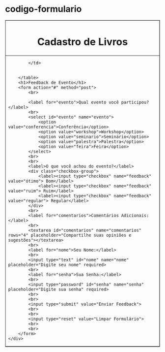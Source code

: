 # codigo-formulario

<!DOCTYPE html>
<html lang="pt-BR">
<head>
    <meta charset="UTF-8">
    <meta name="viewport" content="width=device-width, initial-scale=1.0">
    <title>Formulário de Feedback de Evento</title>
    
</head>
<body>
    <div class="container">
        <table border="1">
            <tr>
                <th><h1>Cadastro de Livros</h1></tr>
            </tr>
            <td>

                
            </td>


        </table>
        <h1>Feedback de Evento</h1>
        <form action="#" method="post">
            <br>
            
            <label for="evento">Qual evento você participou?</label>
            <br>
            <select id="evento" name="evento">
                <option value="conferencia">Conferência</option>
                <option value="workshop">Workshop</option>
                <option value="seminario">Seminário</option>
                <option value="palestra">Palestra</option>
                <option value="feira">Feira</option>
            </select>
            <br>
            <br>
            <label>O que você achou do evento?</label>
            <div class="checkbox-group">
                <label><input type="checkbox" name="feedback" value="ótimo"> Bom</label>
                <label><input type="checkbox" name="feedback" value="ruim"> Ruim</label>
                <label><input type="checkbox" name="feedback" value="regular"> Regular</label>
            </div>
            <br>
            <label for="comentarios">Comentários Adicionais:</label>
            <br>
            <textarea id="comentarios" name="comentarios" rows="4" placeholder="Compartilhe suas opiniões e sugestões"></textarea>
            <br>
            <label for="nome">Seu Nome:</label>
            <br>
            <input type="text" id="nome" name="nome" placeholder="Digite seu nome" required>
            <br>
            <label for="senha">Sua Senha:</label>
            <br>
            <input type="password" id="senha" name="senha" placeholder="Digite sua senha" required>
            <br>
            <br>
            <input type="submit" value="Enviar Feedback">
            <br>
            <br>
            <input type="reset" value="Limpar Formulário">
            <br>
            <br>
        </form>
    </div>
</body>
</html>
